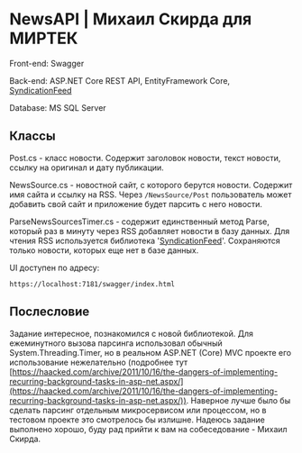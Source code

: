 # NewsAPI | Михаил Скирда для МИРТЕК

Front-end: Swagger

Back-end: ASP.NET Core REST API, EntityFramework Core, [SyndicationFeed](https://learn.microsoft.com/ru-ru/dotnet/api/system.servicemodel.syndication.syndicationfeed?view=dotnet-plat-ext-7.0)

Database: MS SQL Server

## Классы

Post.cs - класс новости. Содержит заголовок новости, текст новости, ссылку на оригинал и дату публикации.

NewsSource.cs - новостной сайт, с которого берутся новости. Содержит имя сайта и ссылку на RSS. Через ``` /NewsSource/Post ``` пользователь может добавить свой сайт и приложение будет парсить с него новости.

ParseNewsSourcesTimer.cs - содержит единственный метод Parse, который раз в минуту через RSS добавляет новости в базу данных. Для чтения RSS используется библиотека '[SyndicationFeed](https://learn.microsoft.com/ru-ru/dotnet/api/system.servicemodel.syndication.syndicationfeed?view=dotnet-plat-ext-7.0)'. Сохраняются только новости, которых еще нет в базе данных.

UI доступен по адресу:

``` 
https://localhost:7181/swagger/index.html
```

## Послесловие

Задание интересное, познакомился с новой библиотекой. Для ежеминутного вызова парсинга использовал обычный System.Threading.Timer, но в реальном ASP.NET (Core) MVC проекте его использование нежелательно (подробнее тут [https://haacked.com/archive/2011/10/16/the-dangers-of-implementing-recurring-background-tasks-in-asp-net.aspx/](https://haacked.com/archive/2011/10/16/the-dangers-of-implementing-recurring-background-tasks-in-asp-net.aspx/)). Наверное лучше было бы сделать парсинг отдельным микросервисом или процессом, но в тестовом проекте это смотрелось бы излишне. Надеюсь задание выполнено хорошо, буду рад прийти к вам на собеседование - Михаил Скирда.